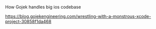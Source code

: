 How Gojek handles big ios codebase

https://blog.gojekengineering.com/wrestling-with-a-monstrous-xcode-project-30858f1da468
